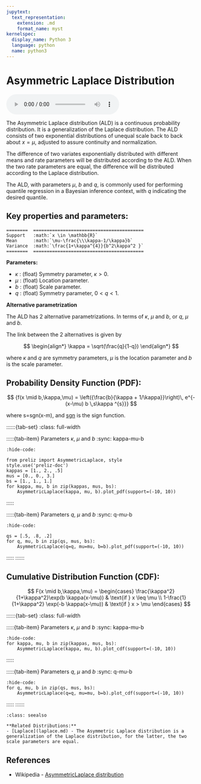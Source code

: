 ```yaml
---
jupytext:
  text_representation:
    extension: .md
    format_name: myst
kernelspec:
  display_name: Python 3
  language: python
  name: python3
---
```

# Asymmetric Laplace Distribution

<audio controls> <source src="../../_static/asymmetriclaplace.mp3" type="audio/mpeg"> This browser cannot play the pronunciation audio file for this distribution. </audio>

The Asymmetric Laplace distribution (ALD) is a continuous probability distribution. It is a generalization of the Laplace distribution. The ALD consists of two exponential distributions of unequal scale back to back about $x = \mu$, adjusted to assure continuity and normalization. 

The difference of two variates exponentially distributed with different means and rate parameters will be distributed according to the ALD. When the two rate parameters are equal, the difference will be distributed according to the Laplace distribution.

The ALD, with parameters  $\mu$, $b$ and $q$, is commonly used for performing quantile regression in a Bayesian inference context, with $q$ indicating the desired quantile.

## Key properties and parameters:

```{eval-rst}
========  =========================================
Support   :math:`x \in \mathbb{R}`
Mean      :math:`\mu-\frac{\\\kappa-1/\kappa}b`
Variance  :math:`\frac{1+\kappa^{4}}{b^2\kappa^2 }`
========  =========================================
```

**Parameters:**

- $\kappa$ : (float) Symmetry parameter, $\kappa > 0$.
- $\mu$ : (float) Location parameter.
- $b$ : (float) Scale parameter.
- $q$ : (float) Symmetry parameter, $0 < q < 1$.

**Alternative parametrization**

The ALD has 2 alternative parametrizations. In terms of $\kappa$, $\mu$ and $b$, or $q$, $\mu$ and $b$.

The link between the 2 alternatives is given by

$$
\begin{align*}
\kappa = \sqrt(\frac{q}{1-q})
\end{align*}
$$

where $\kappa$ and $q$ are symmetry parameters, $\mu$ is the location parameter and $b$ is the scale parameter.

## Probability Density Function (PDF):

$$
{f(x \mid b,\kappa,\mu) =
    \left({\frac{b}{\kappa + 1/\kappa}}\right)\, e^{-(x-\mu) b \,s\kappa ^{s}}}
$$

where s=sgn(x-m), and [sgn](https://en.wikipedia.org/wiki/Sign_function) is the sign function.

::::::{tab-set}
:class: full-width

:::::{tab-item} Parameters $\kappa$, $\mu$ and $b$
:sync: kappa-mu-b

```{jupyter-execute}
:hide-code:

from preliz import AsymmetricLaplace, style
style.use('preliz-doc')
kappas = [1., 2., .5]
mus = [0., 0., 3.]
bs = [1., 1., 1.]
for kappa, mu, b in zip(kappas, mus, bs):
    AsymmetricLaplace(kappa, mu, b).plot_pdf(support=(-10, 10))
```
:::::

:::::{tab-item} Parameters $q$, $\mu$ and $b$
:sync: q-mu-b

```{jupyter-execute}
:hide-code:

qs = [.5, .8, .2]
for q, mu, b in zip(qs, mus, bs):
    AsymmetricLaplace(q=q, mu=mu, b=b).plot_pdf(support=(-10, 10))
```
:::::
::::::

## Cumulative Distribution Function (CDF):

$$
F(x \mid b,\kappa,\mu)  = 
    \begin{cases}
      \frac{\kappa^2}{1+\kappa^2}\exp(b \kappa(x-\mu)) & \text{if } x \leq \mu \\
     1-\frac{1}{1+\kappa^2} \exp(-b \kappa(x-\mu))  & \text{if } x > \mu
    \end{cases}
$$

::::::{tab-set}
:class: full-width

:::::{tab-item} Parameters $\kappa$, $\mu$ and $b$
:sync: kappa-mu-b

```{jupyter-execute}
:hide-code:
for kappa, mu, b in zip(kappas, mus, bs):
    AsymmetricLaplace(kappa, mu, b).plot_cdf(support=(-10, 10))
```
:::::

:::::{tab-item} Parameters $q$, $\mu$ and $b$
:sync: q-mu-b

```{jupyter-execute}
:hide-code:
for q, mu, b in zip(qs, mus, bs):
    AsymmetricLaplace(q=q, mu=mu, b=b).plot_cdf(support=(-10, 10))
```
:::::
::::::

```{seealso}
:class: seealso

**Related Distributions:**
- [Laplace](laplace.md) - The Asymmetric Laplace distribution is a generalization of the Laplace distribution, for the latter, the two scale parameters are equal.
```

## References

- Wikipedia - [AsymmetricLaplace distribution](https://en.wikipedia.org/wiki/Asymmetric_Laplace_distribution)